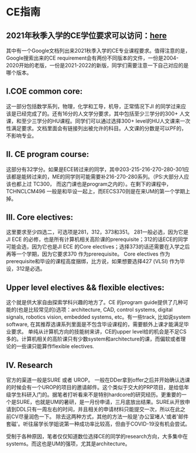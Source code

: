 # CE指南

## 2021年秋季入学的CE学位要求可以访问：[here](https://ece.engin.umich.edu/academics/undergraduate-programs/programs/computer-engineering/)

其中有一个Google文档列出来2021秋季入学的CE专业课程要求。值得注意的是，Google搜索出来的CE requirement会有两份不同版本的文件，一份是2004-2020开始的老版，一份是2021-2022的新版，同学们需要注意一下自己对应的是哪个版本。

## I.COE common core:

这一部分包括数学系列，物理，化学和工导，机导，正常情况下JI 的同学过来应该是已经完成了的。还有16分的人文学分要求，其中包括至少三学分的300+ 人文课，和至少三学分的HU课程。同学们可以通过选择300+ level的HU人文课来一次性满足要求。文档里面会有链接列出被允许的科目。人文课的分数是可以PF的，不影响专业。

## II. CE program course:

这部分有32学分。如果是ECE转过来的同学，其中203-215-216-270-280-301应该都是能转过来的，ME的同学则可能需要补216-270-280系列。（PS:大部分人应该也都上过 TC300， 而这门课也是program之内的）。在剩下的课程中，TCHNCLCM496 一般是和毕设一起上，而EECS370则是在来UM的第一个学期上掉。

## III. Core electives:

这里要求至少四选二，可选项是281，312，373和351。 281一般必选，因为它是JI ECE 的必修，也是所有计算机相关高阶课的prerequisite；312的话ECE的同学可能会选，因为它也是JI ECE 的Core electives；选择373的话还需要在入学之后再等一个学期，因为它要求370 作为prerequisite。 Core electives 作为prerequisite和毕设的课程高度捆绑，比方说，如果想要选择427 \(VLSI\) 作为毕设，312是必选。

## Upper level electives && flexible electives:

这个就是供大家自由探索学科兴趣的地方了。CE 的program guide提供了几种可能的\(也是比较常见的\)选项：architecture, CAD, control systems, digital signals, robotics vision, embedded systems, etc。有一些track, 比如说system software, 在其推荐选课系列里面是不包含毕设课程的，需要额外上课才能满足毕业要求。 单纯从计算机方向的技能树来讲，CE的upper level给的机会是不足CS多的。计算机相关的高阶课只有少数system和architecture的课，而偏软或者理论的一些课只能算作flexible electives.

## IV. Research

官方的渠道一般是SURE 或者 UROP。 一般在DDer拿到offer之后并开始确认选课的时候会有一个UROP的项目的邀请邮件。这个类似于交大的PRP项目，是给低年级学生科研入门的。据笔者打听看来不是特别hardcore的研究经历。更重要的一个是SURE，也就是UM的暑研，是一月份申请，三月底放出结果。SURE从开放申请到DDL只有一周左右的时间，并且相关的申请材料只能提交一次，所以在此之前CV尽量润色一下。 除去这两种方式，其他的方法一般是'办公室堵人'或者'邮件套磁'。听往届学长学姐说第一种成功率比较高，但由于COVID-19没有机会尝试。

受制于各种原因，笔者仅仅知道数位选择CE的同学的research方向，大多集中在systems。而这也是UM的强项，尤其是architecture。

